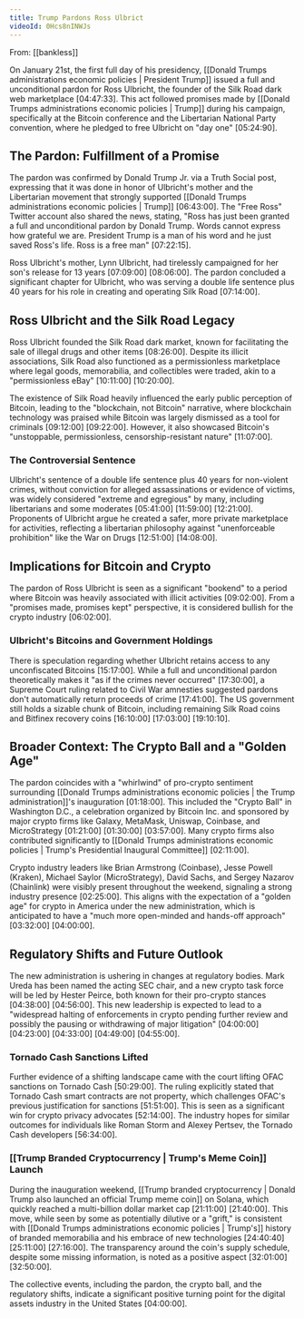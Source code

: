 ```yaml
---
title: Trump Pardons Ross Ulbrict
videoId: 0Hcs8nINWJs
---
```


From: [[bankless]] <br/> 

On January 21st, the first full day of his presidency, [[Donald Trumps administrations economic policies | President Trump]] issued a full and unconditional pardon for Ross Ulbricht, the founder of the Silk Road dark web marketplace <a class="yt-timestamp" data-t="04:47:33">[04:47:33]</a>. This act followed promises made by [[Donald Trumps administrations economic policies | Trump]] during his campaign, specifically at the Bitcoin conference and the Libertarian National Party convention, where he pledged to free Ulbricht on "day one" <a class="yt-timestamp" data-t="05:24:90">[05:24:90]</a>.

## The Pardon: Fulfillment of a Promise

The pardon was confirmed by Donald Trump Jr. via a Truth Social post, expressing that it was done in honor of Ulbricht's mother and the Libertarian movement that strongly supported [[Donald Trumps administrations economic policies | Trump]] <a class="yt-timestamp" data-t="06:43:00">[06:43:00]</a>. The "Free Ross" Twitter account also shared the news, stating, "Ross has just been granted a full and unconditional pardon by Donald Trump. Words cannot express how grateful we are. President Trump is a man of his word and he just saved Ross's life. Ross is a free man" <a class="yt-timestamp" data-t="07:22:15">[07:22:15]</a>.

Ross Ulbricht's mother, Lynn Ulbricht, had tirelessly campaigned for her son's release for 13 years <a class="yt-timestamp" data-t="07:09:00">[07:09:00]</a> <a class="yt-timestamp" data-t="08:06:00">[08:06:00]</a>. The pardon concluded a significant chapter for Ulbricht, who was serving a double life sentence plus 40 years for his role in creating and operating Silk Road <a class="yt-timestamp" data-t="07:14:00">[07:14:00]</a>.

## Ross Ulbricht and the Silk Road Legacy

Ross Ulbricht founded the Silk Road dark market, known for facilitating the sale of illegal drugs and other items <a class="yt-timestamp" data-t="08:26:00">[08:26:00]</a>. Despite its illicit associations, Silk Road also functioned as a permissionless marketplace where legal goods, memorabilia, and collectibles were traded, akin to a "permissionless eBay" <a class="yt-timestamp" data-t="10:11:00">[10:11:00]</a> <a class="yt-timestamp" data-t="10:20:00">[10:20:00]</a>.

The existence of Silk Road heavily influenced the early public perception of Bitcoin, leading to the "blockchain, not Bitcoin" narrative, where blockchain technology was praised while Bitcoin was largely dismissed as a tool for criminals <a class="yt-timestamp" data-t="09:12:00">[09:12:00]</a> <a class="yt-timestamp" data-t="09:22:00">[09:22:00]</a>. However, it also showcased Bitcoin's "unstoppable, permissionless, censorship-resistant nature" <a class="yt-timestamp" data-t="11:07:00">[11:07:00]</a>.

### The Controversial Sentence
Ulbricht's sentence of a double life sentence plus 40 years for non-violent crimes, without conviction for alleged assassinations or evidence of victims, was widely considered "extreme and egregious" by many, including libertarians and some moderates <a class="yt-timestamp" data-t="05:41:00">[05:41:00]</a> <a class="yt-timestamp" data-t="11:59:00">[11:59:00]</a> <a class="yt-timestamp" data-t="12:21:00">[12:21:00]</a>. Proponents of Ulbricht argue he created a safer, more private marketplace for activities, reflecting a libertarian philosophy against "unenforceable prohibition" like the War on Drugs <a class="yt-timestamp" data-t="12:51:00">[12:51:00]</a> <a class="yt-timestamp" data-t="14:08:00">[14:08:00]</a>.

## Implications for Bitcoin and Crypto

The pardon of Ross Ulbricht is seen as a significant "bookend" to a period where Bitcoin was heavily associated with illicit activities <a class="yt-timestamp" data-t="09:02:00">[09:02:00]</a>. From a "promises made, promises kept" perspective, it is considered bullish for the crypto industry <a class="yt-timestamp" data-t="06:02:00">[06:02:00]</a>.

### Ulbricht's Bitcoins and Government Holdings
There is speculation regarding whether Ulbricht retains access to any unconfiscated Bitcoins <a class="yt-timestamp" data-t="15:17:00">[15:17:00]</a>. While a full and unconditional pardon theoretically makes it "as if the crimes never occurred" <a class="yt-timestamp" data-t="17:30:00">[17:30:00]</a>, a Supreme Court ruling related to Civil War amnesties suggested pardons don't automatically return proceeds of crime <a class="yt-timestamp" data-t="17:41:00">[17:41:00]</a>. The US government still holds a sizable chunk of Bitcoin, including remaining Silk Road coins and Bitfinex recovery coins <a class="yt-timestamp" data-t="16:10:00">[16:10:00]</a> <a class="yt-timestamp" data-t="17:03:00">[17:03:00]</a> <a class="yt-timestamp" data-t="19:10:00">[19:10:10]</a>.

## Broader Context: The Crypto Ball and a "Golden Age"

The pardon coincides with a "whirlwind" of pro-crypto sentiment surrounding [[Donald Trumps administrations economic policies | the Trump administration]]'s inauguration <a class="yt-timestamp" data-t="01:18:00">[01:18:00]</a>. This included the "Crypto Ball" in Washington D.C., a celebration organized by Bitcoin Inc. and sponsored by major crypto firms like Galaxy, MetaMask, Uniswap, Coinbase, and MicroStrategy <a class="yt-timestamp" data-t="01:21:00">[01:21:00]</a> <a class="yt-timestamp" data-t="01:30:00">[01:30:00]</a> <a class="yt-timestamp" data-t="03:57:00">[03:57:00]</a>. Many crypto firms also contributed significantly to [[Donald Trumps administrations economic policies | Trump's Presidential Inaugural Committee]] <a class="yt-timestamp" data-t="02:11:00">[02:11:00]</a>.

Crypto industry leaders like Brian Armstrong (Coinbase), Jesse Powell (Kraken), Michael Saylor (MicroStrategy), David Sachs, and Sergey Nazarov (Chainlink) were visibly present throughout the weekend, signaling a strong industry presence <a class="yt-timestamp" data-t="02:25:00">[02:25:00]</a>. This aligns with the expectation of a "golden age" for crypto in America under the new administration, which is anticipated to have a "much more open-minded and hands-off approach" <a class="yt-timestamp" data-t="03:32:00">[03:32:00]</a> <a class="yt-timestamp" data-t="04:00:00">[04:00:00]</a>.

## Regulatory Shifts and Future Outlook

The new administration is ushering in changes at regulatory bodies. Mark Ureda has been named the acting SEC chair, and a new crypto task force will be led by Hester Peirce, both known for their pro-crypto stances <a class="yt-timestamp" data-t="04:38:00">[04:38:00]</a> <a class="yt-timestamp" data-t="04:56:00">[04:56:00]</a>. This new leadership is expected to lead to a "widespread halting of enforcements in crypto pending further review and possibly the pausing or withdrawing of major litigation" <a class="yt-timestamp" data-t="04:00:00">[04:00:00]</a> <a class="yt-timestamp" data-t="04:23:00">[04:23:00]</a> <a class="yt-timestamp" data-t="04:33:00">[04:33:00]</a> <a class="yt-timestamp" data-t="04:49:00">[04:49:00]</a> <a class="yt-timestamp" data-t="04:55:00">[04:55:00]</a>.

### Tornado Cash Sanctions Lifted
Further evidence of a shifting landscape came with the court lifting OFAC sanctions on Tornado Cash <a class="yt-timestamp" data-t="50:29:00">[50:29:00]</a>. The ruling explicitly stated that Tornado Cash smart contracts are not property, which challenges OFAC's previous justification for sanctions <a class="yt-timestamp" data-t="51:51:00">[51:51:00]</a>. This is seen as a significant win for crypto privacy advocates <a class="yt-timestamp" data-t="52:14:00">[52:14:00]</a>. The industry hopes for similar outcomes for individuals like Roman Storm and Alexey Pertsev, the Tornado Cash developers <a class="yt-timestamp" data-t="56:34:00">[56:34:00]</a>.

### [[Trump Branded Cryptocurrency | Trump's Meme Coin]] Launch
During the inauguration weekend, [[Trump branded cryptocurrency | Donald Trump also launched an official Trump meme coin]] on Solana, which quickly reached a multi-billion dollar market cap <a class="yt-timestamp" data-t="21:11:00">[21:11:00]</a> <a class="yt-timestamp" data-t="21:40:00">[21:40:00]</a>. This move, while seen by some as potentially dilutive or a "grift," is consistent with [[Donald Trumps administrations economic policies | Trump's]] history of branded memorabilia and his embrace of new technologies <a class="yt-timestamp" data-t="24:40:00">[24:40:40]</a> <a class="yt-timestamp" data-t="25:11:00">[25:11:00]</a> <a class="yt-timestamp" data-t="27:16:00">[27:16:00]</a>. The transparency around the coin's supply schedule, despite some missing information, is noted as a positive aspect <a class="yt-timestamp" data-t="32:01:00">[32:01:00]</a> <a class="yt-timestamp" data-t="32:50:00">[32:50:00]</a>.

The collective events, including the pardon, the crypto ball, and the regulatory shifts, indicate a significant positive turning point for the digital assets industry in the United States <a class="yt-timestamp" data-t="04:00:00">[04:00:00]</a>.